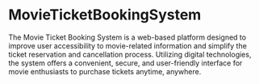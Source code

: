# MovieTicketBookingSystem
The Movie Ticket Booking System is a web-based platform designed to improve user accessibility to movie-related information and simplify the ticket reservation and cancellation process. Utilizing digital technologies, the system offers a convenient, secure, and user-friendly interface for movie enthusiasts to purchase tickets anytime, anywhere. 
